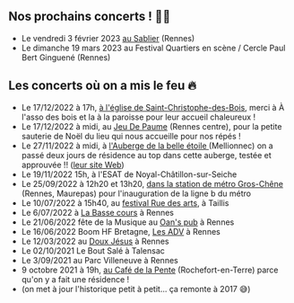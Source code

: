 ## Nos prochains concerts ! 🎉💄

* Le vendredi 3 février 2023 [au Sablier](https://www.openstreetmap.org/node/258359007#map=19/48.11908/-1.66760) (Rennes)
* Le dimanche 19 mars 2023 au Festival Quartiers en scène / Cercle Paul Bert Ginguené (Rennes)

## Les concerts où on a mis le feu 🔥

* Le 17/12/2022 à 17h, [à l'église de Saint-Christophe-des-Bois](https://www.infolocale.fr/associations/organisme-a-lasso-des-bois-519588/evenement-saint-christophe-des-bois-concert-spectacle-musical-chorale-michelle-michel-7757630), merci à À l'asso des bois et la à la paroisse pour leur accueil chaleureux !
* Le 17/12/2022 à midi, au [Jeu De Paume](mailto:https://www.jeudepaumerennes.fr/) (Rennes centre), pour la petite sauterie de Noël du lieu qui nous accueille pour nos répés !
* Le 27/11/2022 à midi, à [l'Auberge de la belle étoile ](https://www.infolocale.fr/professionnels/organisme-a-la-belle-etoile-517478/evenement-mellionnec-concert-spectacle-musical-chorale-michelle-michel-avec-huitres-et-muscadet-7735461)(Mellionnec) on a passé deux jours de résidence au top dans cette auberge, testée et approuvée !! ([leur site Web](https://alabelleetoile.eu/))
* Le 19/11/2022 15h, à l'ESAT de Noyal-Châtillon-sur-Seiche
* Le 25/09/2022 à 12h20 et 13h20, [dans la station de métro Gros-Chêne](https://www.openstreetmap.org/node/8261659641#map=16/48.1252/-1.6641) (Rennes, Maurepas) pour l'inauguration de la ligne b du métro
* Le 10/07/2022 à 15h40, au [festival Rue des arts](https://ruedesarts.net/-Programmation-#anchor186), à Taillis
* Le 6/07/2022 à [La Basse cours](https://labassecour.org/) à Rennes
* Le 21/06/2022 fête de la Musique au [Oan's pub](https://fr-fr.facebook.com/oans.pubb/) à Rennes
* Le 16/06/2022 Boom HF Bretagne, [Les ADV](https://www.lesateliersduvent.org/) à Rennes
* Le 12/03/2022 au [Doux Jésus](https://fr-fr.facebook.com/doujezu/) à Rennes
* Le 02/10/2021 Le Bout Salé à Talensac
* Le 3/09/2021 au Parc Villeneuve à Rennes
* 9 octobre 2021 à 19h, [au Café de la Pente](https://www.lepotcommun.com/programmation/michelle-michel-concert-de-fin-de-residence) (Rochefort-en-Terre) parce qu'on y a fait une résidence !
* (on met à jour l'historique petit à petit... ça remonte à 2017 😅)